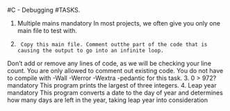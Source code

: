 #C - Debugging
#TASKS.
1.	Multiple mains mandatory In most projects, we often give you only one main file to test with.
2.      Copy this main file. Comment outthe part of the code that is causing the output to go into an infinite loop.
Don’t add or remove any lines of code, as we will be checking your line count. You are only allowed to comment out existing code. You do not have to compile with -Wall -Werror -Wextra -pedantic for this task.
3.      0 > 972? mandatory This program prints the largest of three integers.
4.      Leap year mandatory This program converts a date to the day of year and determines how many days are left in the year, taking leap year into consideration

